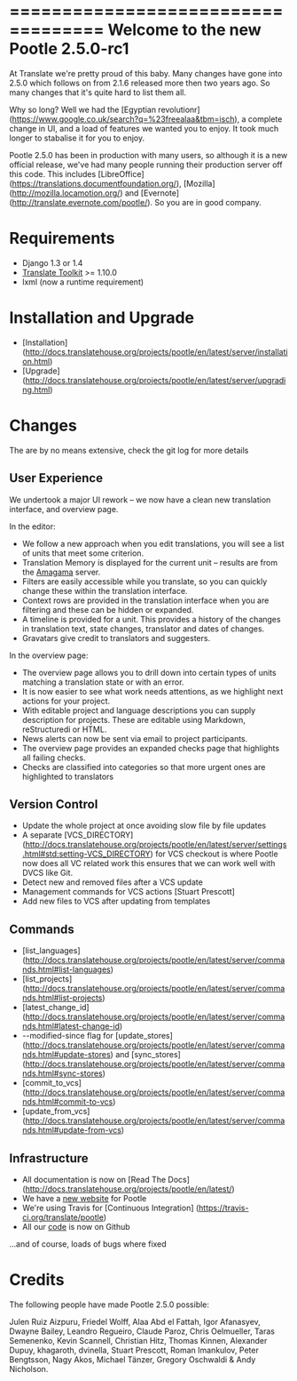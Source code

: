 ===================================
Welcome to the new Pootle 2.5.0-rc1
===================================

At Translate we're pretty proud of this baby. Many changes have gone into 2.5.0
which follows on from 2.1.6 released more then two years ago. So many changes
that it's quite hard to list them all.

Why so long? Well we had the [Egyptian revolutionr]
(https://www.google.co.uk/search?q=%23freealaa&tbm=isch), a complete change
in UI, and a load of features we wanted you to enjoy.  It took much longer to
stabalise it for you to enjoy.

Pootle 2.5.0 has been in production with many users, so although it is a new
official release, we've had many people running their production server off
this code.  This includes [LibreOffice]
(https://translations.documentfoundation.org/), [Mozilla]
(http://mozilla.locamotion.org/) and [Evernote]
(http://translate.evernote.com/pootle/). So you are in good company.

Requirements
============
- Django 1.3 or 1.4
- [Translate Toolkit](http://toolkit.translatehouse.org/download.html) >=
  1.10.0
- lxml (now a runtime requirement)

Installation and Upgrade
========================
- [Installation]
  (http://docs.translatehouse.org/projects/pootle/en/latest/server/installation.html)
- [Upgrade]
  (http://docs.translatehouse.org/projects/pootle/en/latest/server/upgrading.html)

Changes
=======

The are by no means extensive, check the git log for more details

User Experience
---------------
We undertook a major UI rework – we now have a clean new translation interface,
and overview page.

In the editor:

- We follow a new approach when you edit translations, you will see a list of
  units that meet some criterion.
- Translation Memory is displayed for the current unit – results are from the
  [Amagama](http://amagama.translatehouse.org/) server.
- Filters are easily accessible while you translate, so you can quickly change
  these within the translation interface.
- Context rows are provided in the translation interface when you are filtering
  and these can be hidden or expanded.
- A timeline is provided for a unit. This provides a history of the changes in
  translation text, state changes, translator and dates of changes.
- Gravatars give credit to translators and suggesters.

In the overview page:

- The overview page allows you to drill down into certain types of units
  matching a translation state or with an error.
- It is now easier to see what work needs attentions, as we highlight next
  actions for your project.
- With editable project and language descriptions you can supply description
  for projects. These are editable using Markdown, reStructuredi or HTML.
- News alerts can now be sent via email to project participants.
- The overview page provides an expanded checks page that highlights all
  failing checks.
- Checks are classified into categories so that more urgent ones are
  highlighted to translators


Version Control
---------------
- Update the whole project at once avoiding slow file by file updates
- A separate [VCS_DIRECTORY]
  (http://docs.translatehouse.org/projects/pootle/en/latest/server/settings.html#std:setting-VCS_DIRECTORY)
  for VCS checkout is where Pootle now does all VC related work this ensures
  that we can work well with DVCS like Git.
- Detect new and removed files after a VCS update
- Management commands for VCS actions [Stuart Prescott]
- Add new files to VCS after updating from templates

Commands
--------
- [list_languages]
  (http://docs.translatehouse.org/projects/pootle/en/latest/server/commands.html#list-languages)
- [list_projects]
  (http://docs.translatehouse.org/projects/pootle/en/latest/server/commands.html#list-projects)
- [latest_change_id]
  (http://docs.translatehouse.org/projects/pootle/en/latest/server/commands.html#latest-change-id)
- --modified-since flag for [update_stores]
  (http://docs.translatehouse.org/projects/pootle/en/latest/server/commands.html#update-stores)
  and [sync_stores]
  (http://docs.translatehouse.org/projects/pootle/en/latest/server/commands.html#sync-stores)
- [commit_to_vcs]
  (http://docs.translatehouse.org/projects/pootle/en/latest/server/commands.html#commit-to-vcs)
- [update_from_vcs]
  (http://docs.translatehouse.org/projects/pootle/en/latest/server/commands.html#update-from-vcs)

Infrastructure
--------------
- All documentation is now on [Read The Docs]
  (http://docs.translatehouse.org/projects/pootle/en/latest/)
- We have a [new website](http://pootle.translatehouse.org/) for Pootle
- We're using Travis for [Continuous Integration]
  (https://travis-ci.org/translate/pootle)
- All our [code](https://github.com/translate/pootle) is now on Github

...and of course, loads of bugs where fixed

Credits
=======
The following people have made Pootle 2.5.0 possible:

Julen Ruiz Aizpuru, Friedel Wolff, Alaa Abd el Fattah, Igor Afanasyev,
Dwayne Bailey, Leandro Regueiro, Claude Paroz, Chris Oelmueller,
Taras Semenenko, Kevin Scannell, Christian Hitz, Thomas Kinnen,
Alexander Dupuy, khagaroth, dvinella, Stuart Prescott, Roman Imankulov,
Peter Bengtsson, Nagy Akos, Michael Tänzer, Gregory Oschwaldi & Andy Nicholson.
